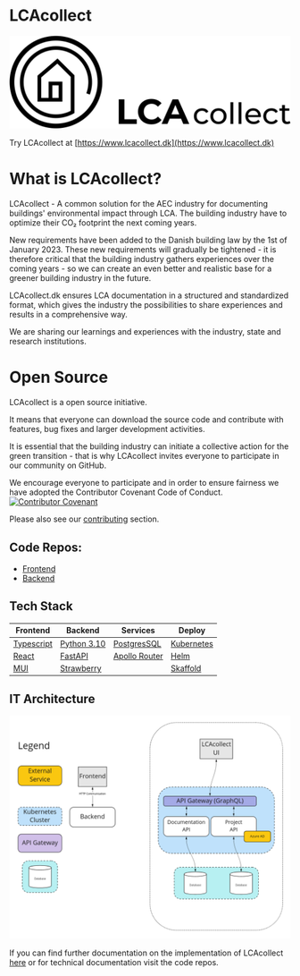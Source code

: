 # LCAcollect

![Logo](/logos/Logo_Horisontal_Low.png)

Try LCAcollect at [https://www.lcacollect.dk](https://www.lcacollect.dk)

# What is LCAcollect?

LCAcollect - A common solution for the AEC industry for documenting buildings' environmental impact through LCA.
The building industry have to optimize their CO₂ footprint the next coming years.

New requirements have been added to the Danish building law by the 1st of January 2023.
These new requirements will gradually be tightened - it is therefore critical that the building industry gathers experiences over the coming years -
so we can create an even better and realistic base for a greener building industry in the future.

LCAcollect.dk ensures LCA documentation in a structured and standardized format, which gives the industry the possibilities to share experiences and results in a comprehensive way.

We are sharing our learnings and experiences with the industry, state and research institutions.

# Open Source
LCAcollect is a open source initiative.

It means that everyone can download the source code and contribute with features, bug fixes and larger development activities.

It is essential that the building industry can initiate a collective action for the green transition - that is why LCAcollect invites everyone to participate in our community on GitHub.

We encourage everyone to participate and in order to ensure fairness we have adopted the Contributor Covenant Code of Conduct.
[![Contributor Covenant](https://img.shields.io/badge/Contributor%20Covenant-2.1-4baaaa.svg)](CODE_OF_CONDUCT.md) 

Please also see our [contributing](CONTRIBUTING.md) section.

## Code Repos:
- [Frontend](https://github.com/lcacollect/frontend)
- [Backend](https://github.com/lcacollect/backend)

## Tech Stack

| Frontend                                      | Backend                                  | Services                                                   | Deploy                               |
|-----------------------------------------------|------------------------------------------|------------------------------------------------------------|--------------------------------------|
| [Typescript](https://www.typescriptlang.org/) | [Python 3.10](https://www.python.org/)   | [PostgresSQL](https://www.postgresql.org/)                 | [Kubernetes](https://kubernetes.io/) |
| [React](https://reactjs.org/)                 | [FastAPI](https://fastapi.tiangolo.com/) | [Apollo Router](https://www.apollographql.com/docs/router) | [Helm](https://helm.sh/)             |
| [MUI](https://mui.com/)                       | [Strawberry](https://strawberry.rocks/)  |                                                            | [Skaffold](https://skaffold.dev/)    |

## IT Architecture

![IT Architecture](/profile/it-architecture.png)

If you can find further documentation on the implementation of LCAcollect [here](/wiki/README.md) or for technical documentation visit the code repos.
